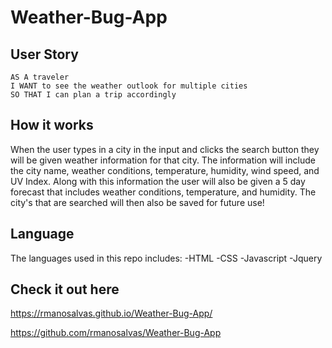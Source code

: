 # Weather-Bug-App

## User Story

```
AS A traveler
I WANT to see the weather outlook for multiple cities
SO THAT I can plan a trip accordingly
```

## How it works

When the user types in a city in the input and clicks the search button they will be given weather information for that city. 
The information will include the city name, weather conditions, temperature, humidity, wind speed, and UV Index.
Along with this information the user will also be given a 5 day forecast that includes weather conditions, temperature, and humidity.
The city's that are searched will then also be saved for future use!

## Language 

The languages used in this repo includes:
-HTML
-CSS
-Javascript
-Jquery


## Check it out here

https://rmanosalvas.github.io/Weather-Bug-App/

https://github.com/rmanosalvas/Weather-Bug-App

